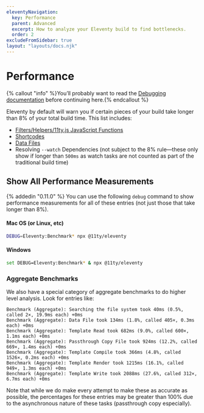 ```yaml
---
eleventyNavigation:
  key: Performance
  parent: Advanced
  excerpt: How to analyze your Eleventy build to find bottlenecks.
  order: 2
excludeFromSidebar: true
layout: "layouts/docs.njk"
---
```

# Performance

{% callout "info" %}You’ll probably want to read the <a href="/docs/debugging/">Debugging documentation</a> before continuing here.{% endcallout %}

Eleventy by default will warn you if certain pieces of your build take longer than 8% of your total build time. This list includes:

* [Filters/Helpers/11ty.js JavaScript Functions](/docs/filters/)
* [Shortcodes](/docs/shortcodes/)
* [Data Files](/docs/data/)
* Resolving `--watch` Dependencies (not subject to the 8% rule—these only show if longer than `500ms` as watch tasks are not counted as part of the traditional build time)

## Show All Performance Measurements

{% addedin "0.11.0" %} You can use the following `debug` command to show performance measurements for all of these entries (not just those that take longer than 8%).

#### Mac OS (or Linux, etc)

```bash
DEBUG=Eleventy:Benchmark* npx @11ty/eleventy
```

#### Windows

```bash
set DEBUG=Eleventy:Benchmark* & npx @11ty/eleventy
```

### Aggregate Benchmarks

We also have a special category of aggregate benchmarks to do higher level analysis. Look for entries like:

```
Benchmark (Aggregate): Searching the file system took 40ms (0.5%, called 2×, 19.9ms each) +0ms
Benchmark (Aggregate): Data File took 134ms (1.8%, called 405×, 0.3ms each) +0ms
Benchmark (Aggregate): Template Read took 682ms (9.0%, called 600×, 1.1ms each) +0ms
Benchmark (Aggregate): Passthrough Copy File took 924ms (12.2%, called 669×, 1.4ms each) +0ms
Benchmark (Aggregate): Template Compile took 366ms (4.8%, called 1526×, 0.2ms each) +0ms
Benchmark (Aggregate): Template Render took 1215ms (16.1%, called 949×, 1.3ms each) +0ms
Benchmark (Aggregate): Template Write took 2088ms (27.6%, called 312×, 6.7ms each) +0ms
```

Note that while we do make every attempt to make these as accurate as possible, the percentages for these entries may be greater than 100% due to the asynchronous nature of these tasks (passthrough copy especially).